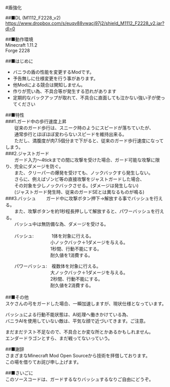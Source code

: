 #盾強化

##■DL (M1112_F2228_v2)<br>
https://www.dropbox.com/s/euqv88vwacj97j2/shield_M1112_F2228_v2.jar?dl=0<br>

##■動作環境<br>
Minecraft 1.11.2<br>
Forge 2228<br>

##■はじめに<br>
* バニラの盾の性能を変更するModです。
* 予告無しに仕様変更を行う事があります。
* 他Modによる競合は関知しません。
* 作りが荒い為、不具合等が発生する恐れがあります
* 定期的なバックアップが取れて、不具合に直面しても泣かない強い子が使ってください<br>

##■特性<br>
###1.ガード中の歩行速度上昇<br>
　　従来のガード歩行は、スニーク時のようにスピードが落ちていたが、<br>
　　通常歩行とほぼほぼ変わらないスピードを維持出来る。<br>
　　ただし、満腹度が肉7.5個分まで下がると、従来のガード歩行速度になってしまう。<br>
###2.ジャストガード<br>
　　ガード入力～4tickまでの間に攻撃を受けた場合、ガード可能な攻撃に限り、完全にダメージを防ぐ。<br>
　　また、クリーパーの爆発を受けても、ノックバックすら発生しない。<br>
　　さらに、例えばゾンビ等の直接攻撃をジャストガードした場合、<br>
　　その対象を少しノックバックさせる。(ダメージは発生しない)<br>
　　(ジャストガード発生時、従来のガードSEとは異なるものが鳴る)<br>
###3.バッシュ
　　ガード中に攻撃ボタン押下->解放する事でバッシュを行える。<br>
　　また、攻撃ボタンを約1秒程長押しして解放すると、パワーバッシュを行える。<br>
　　バッシュ中は無防備な為、ダメージを受ける。<br>
<br>
　　バッシュ:　　　　1体を対象に行える。<br>
　　　　　　　　　　小ノックバック＋1ダメージを与える。<br>
　　　　　　　　　　1秒間、行動不能にする。<br>
　　　　　　　　　　耐久値を1消費する。<br>

　　パワーバッシュ:　複数体を対象に行える。<br>
　　　　　　　　　　大ノックバック＋1ダメージを与える。<br>
　　　　　　　　　　2秒間、行動不能にする。<br>
　　　　　　　　　　耐久値を2消費する。<br>
<br>
##■その他<br>
スケさんの弓をガードした場合、一瞬加速しますが、現状仕様となっています。<br>

バッシュによる行動不能状態は、AI処理へ働きかけている為、<br>
バニラAIを使用していない敵は、平気な顔で近づいてきます。ご注意。<br>

まだまだテスト不足なので、不具合とか変な所とかあるかもしれません。<br>
エンダードラゴンとすら、まだ戦ってないっていう。<br>

##■謝辞<br>
さまざまなMinecraft Mod Open Sourceから技術を拝借しております。<br>
この場を借りてお詫び申し上げます。<br>

##■さいごに<br>
このソースコードは、ガードするなりバッシュするなりご自由にどうぞ。<br>

